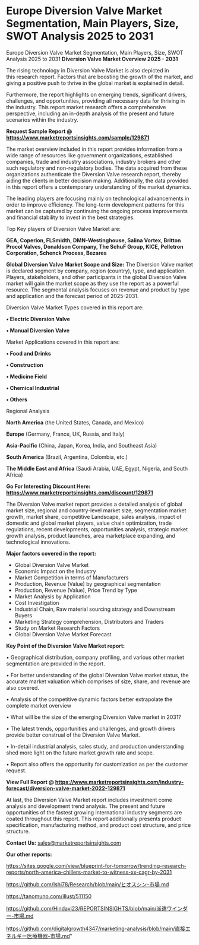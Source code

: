 # Europe Diversion Valve Market Segmentation, Main Players, Size, SWOT Analysis 2025 to 2031
Europe Diversion Valve Market Segmentation, Main Players, Size, SWOT Analysis 2025 to 2031
<Strong> Diversion Valve Market Overview 2025 - 2031</strong>

The rising technology in Diversion Valve Market is also depicted in this research report. Factors that are boosting the growth of the market, and giving a positive push to thrive in the global market is explained in detail.

Furthermore, the report highlights on emerging trends, significant drivers, challenges, and opportunities, providing all necessary data for thriving in the industry. This report market research offers a comprehensive perspective, including an in-depth analysis of the present and future scenarios within the industry.

<strong>Request Sample Report @ <a href=https://www.marketreportsinsights.com/sample/129871>https://www.marketreportsinsights.com/sample/129871</a></strong>

The market overview included in this report provides information from a wide range of resources like government organizations, established companies, trade and industry associations, industry brokers and other such regulatory and non-regulatory bodies. The data acquired from these organizations authenticate the Diversion Valve research report, thereby aiding the clients in better decision making. Additionally, the data provided in this report offers a contemporary understanding of the market dynamics.

The leading players are focusing mainly on technological advancements in order to improve efficiency. The long-term development patterns for this market can be captured by continuing the ongoing process improvements and financial stability to invest in the best strategies.

Top Key players of Diversion Valve Market are:

<strong>GEA, Coperion, FLSmidth, DMN-Westinghouse, Salina Vortex, Britton Procol Valves, Donaldson Company, The SchuF Group, KICE, Pelletron Corporation, Schenck Process, Bezares</strong>

<strong><b>Global Diversion Valve Market Scope and Size:</b></strong>
The Diversion Valve market is declared segment by company, region (country), type, and application. Players, stakeholders, and other participants in the global Diversion Valve market will gain the market scope as they use the report as a powerful resource. The segmental analysis focuses on revenue and product by type and application and the forecast period of 2025-2031.

Diversion Valve Market Types covered in this report are:

<strong>• Electric Diversion Valve

• Manual Diversion Valve</strong>

Market Applications covered in this report are:

<strong>• Food and Drinks

• Construction

• Medicine Field

• Chemical Industrial

• Others</strong> 

Regional Analysis

<strong>North America</strong> (the United States, Canada, and Mexico)

<strong>Europe</strong> (Germany, France, UK, Russia, and Italy)

<strong>Asia-Pacific</strong> (China, Japan, Korea, India, and Southeast Asia)

<strong>South America</strong> (Brazil, Argentina, Colombia, etc.)

<strong>The Middle East and Africa</strong> (Saudi Arabia, UAE, Egypt, Nigeria, and South Africa)

<strong>Go For Interesting Discount Here: <a href=https://www.marketreportsinsights.com/discount/129871>https://www.marketreportsinsights.com/discount/129871</a></strong>

The Diversion Valve market report provides a detailed analysis of global market size, regional and country-level market size, segmentation market growth, market share, competitive Landscape, sales analysis, impact of domestic and global market players, value chain optimization, trade regulations, recent developments, opportunities analysis, strategic market growth analysis, product launches, area marketplace expanding, and technological innovations.

<strong><b>Major factors covered in the report:</b></strong>
<ul>
  <li>Global Diversion Valve Market </li>
  <li>Economic Impact on the Industry</li>
  <li>Market Competition in terms of Manufacturers</li>
  <li>Production, Revenue (Value) by geographical segmentation</li>
  <li>Production, Revenue (Value), Price Trend by Type</li>
  <li>Market Analysis by Application</li>
  <li>Cost Investigation</li>
  <li>Industrial Chain, Raw material sourcing strategy and Downstream Buyers</li>
  <li>Marketing Strategy comprehension, Distributors and Traders</li>
  <li>Study on Market Research Factors</li>
  <li>Global Diversion Valve Market Forecast</li>
</ul>

<strong><b>Key Point of the Diversion Valve Market report:</b></strong>

• Geographical distribution, company profiling, and various other market segmentation are provided in the report.

• For better understanding of the global Diversion Valve market status, the accurate market valuation which comprises of size, share, and revenue are also covered.

• Analysis of the competitive dynamic factors better extrapolate the complete market overview

• What will be the size of the emerging Diversion Valve market in 2031?

• The latest trends, opportunities and challenges, and growth drivers provide better construal of the Diversion Valve Market.

• In-detail industrial analysis, sales study, and production understanding shed more light on the future market growth rate and scope.

• Report also offers the opportunity for customization as per the customer request.

<strong><b>View Full Report @ <a href=https://www.marketreportsinsights.com/industry-forecast/diversion-valve-market-2022-129871>https://www.marketreportsinsights.com/industry-forecast/diversion-valve-market-2022-129871</a></b></strong>


At last, the Diversion Valve Market report includes investment come analysis and development trend analysis. The present and future opportunities of the fastest growing international industry segments are coated throughout this report. This report additionally presents product specification, manufacturing method, and product cost structure, and price structure.

<strong>Contact Us:</strong>
sales@marketreportsinsights.com

<strong>Our other reports:</strong>

<a href=https://sites.google.com/view/blueprint-for-tomorrow/trending-research-reports/north-america-chillers-market-to-witness-xx-cagr-by-2031>https://sites.google.com/view/blueprint-for-tomorrow/trending-research-reports/north-america-chillers-market-to-witness-xx-cagr-by-2031</a>

<a href=https://github.com/Ishi78/Research/blob/main/ヒオスシン-市場.md>https://github.com/Ishi78/Research/blob/main/ヒオスシン-市場.md</a>

<a href=https://tanomuno.com/illust/511150>https://tanomuno.com/illust/511150</a>

<a href=https://github.com/Hindavi23/REPORTSINSIGHTS/blob/main/派遣ワインダー-市場.md>https://github.com/Hindavi23/REPORTSINSIGHTS/blob/main/派遣ワインダー-市場.md</a>

<a href=https://github.com/digitalgrowth4347/marketing-analysis/blob/main/直接エネルギー医療機器-市場.md>https://github.com/digitalgrowth4347/marketing-analysis/blob/main/直接エネルギー医療機器-市場.md</a>"
